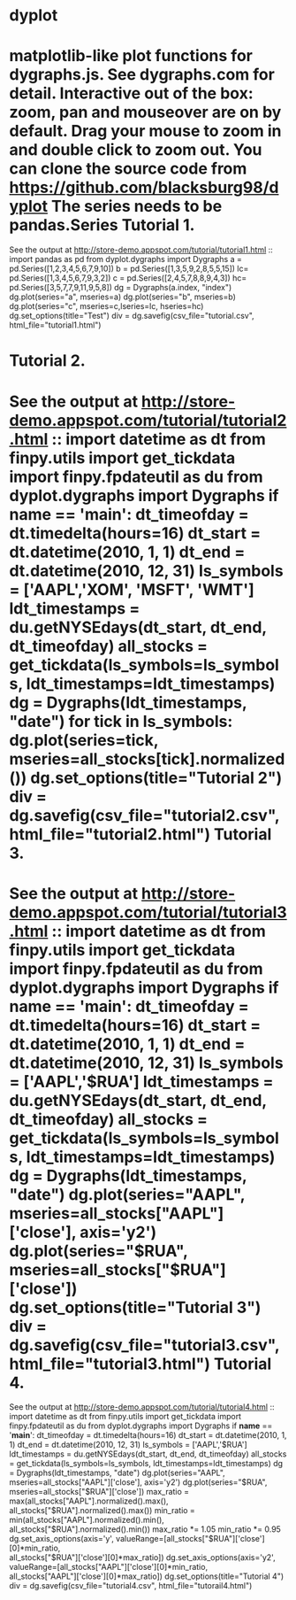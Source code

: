 dyplot
======
matplotlib-like plot functions for dygraphs.js. See dygraphs.com for detail.
Interactive out of the box: zoom, pan and mouseover are on by default.
Drag your mouse to zoom in and double click to zoom out.
You can clone the source code from 
https://github.com/blacksburg98/dyplot
The series needs to be pandas.Series
Tutorial 1. 
===========
See the output at http://store-demo.appspot.com/tutorial/tutorial1.html 
::
    import pandas as pd
    from dyplot.dygraphs import Dygraphs
    a = pd.Series([1,2,3,4,5,6,7,9,10])
    b = pd.Series([1,3,5,9,2,8,5,5,15])
    lc= pd.Series([1,3,4,5,6,7,9,3,2])
    c = pd.Series([2,4,5,7,8,8,9,4,3])
    hc= pd.Series([3,5,7,7,9,11,9,5,8])
    dg = Dygraphs(a.index, "index")
    dg.plot(series="a", mseries=a)
    dg.plot(series="b", mseries=b)
    dg.plot(series="c", mseries=c,lseries=lc, hseries=hc)
    dg.set_options(title="Test")
    div = dg.savefig(csv_file="tutorial.csv", html_file="tutorial1.html")

Tutorial 2. 
===========
See the output at http://store-demo.appspot.com/tutorial/tutorial2.html 
:: 
    import datetime as dt
    from finpy.utils import get_tickdata
    import finpy.fpdateutil as du
    from dyplot.dygraphs import Dygraphs
    if __name__ == '__main__':
        dt_timeofday = dt.timedelta(hours=16)
        dt_start = dt.datetime(2010, 1, 1)
        dt_end = dt.datetime(2010, 12, 31)
        ls_symbols = ['AAPL','XOM', 'MSFT', 'WMT']
        ldt_timestamps = du.getNYSEdays(dt_start, dt_end, dt_timeofday)
        all_stocks = get_tickdata(ls_symbols=ls_symbols, ldt_timestamps=ldt_timestamps)
        dg = Dygraphs(ldt_timestamps, "date") 
        for tick in ls_symbols:
            dg.plot(series=tick, mseries=all_stocks[tick].normalized())
        dg.set_options(title="Tutorial 2")
        div = dg.savefig(csv_file="tutorial2.csv", html_file="tutorial2.html")
Tutorial 3. 
===========
See the output at http://store-demo.appspot.com/tutorial/tutorial3.html 
:: 
    import datetime as dt
    from finpy.utils import get_tickdata
    import finpy.fpdateutil as du
    from dyplot.dygraphs import Dygraphs
    if __name__ == '__main__':
        dt_timeofday = dt.timedelta(hours=16)
        dt_start = dt.datetime(2010, 1, 1)
        dt_end = dt.datetime(2010, 12, 31)
        ls_symbols = ['AAPL','$RUA']
        ldt_timestamps = du.getNYSEdays(dt_start, dt_end, dt_timeofday)
        all_stocks = get_tickdata(ls_symbols=ls_symbols, ldt_timestamps=ldt_timestamps)
        dg = Dygraphs(ldt_timestamps, "date") 
        dg.plot(series="AAPL", mseries=all_stocks["AAPL"]['close'], axis='y2')
        dg.plot(series="$RUA", mseries=all_stocks["$RUA"]['close'])
        dg.set_options(title="Tutorial 3")
        div = dg.savefig(csv_file="tutorial3.csv", html_file="tutorial3.html")
Tutorial 4. 
===========
See the output at http://store-demo.appspot.com/tutorial/tutorial4.html 
:: 
    import datetime as dt
    from finpy.utils import get_tickdata
    import finpy.fpdateutil as du
    from dyplot.dygraphs import Dygraphs
    if __name__ == '__main__':
        dt_timeofday = dt.timedelta(hours=16)
        dt_start = dt.datetime(2010, 1, 1)
        dt_end = dt.datetime(2010, 12, 31)
        ls_symbols = ['AAPL','$RUA']
        ldt_timestamps = du.getNYSEdays(dt_start, dt_end, dt_timeofday)
        all_stocks = get_tickdata(ls_symbols=ls_symbols, ldt_timestamps=ldt_timestamps)
        dg = Dygraphs(ldt_timestamps, "date") 
        dg.plot(series="AAPL", mseries=all_stocks["AAPL"]['close'], axis='y2')
        dg.plot(series="$RUA", mseries=all_stocks["$RUA"]['close'])
        max_ratio = max(all_stocks["AAPL"].normalized().max(), all_stocks["$RUA"].normalized().max())
        min_ratio = min(all_stocks["AAPL"].normalized().min(), all_stocks["$RUA"].normalized().min())
        max_ratio *= 1.05
        min_ratio *= 0.95
        dg.set_axis_options(axis='y', valueRange=[all_stocks["$RUA"]['close'][0]*min_ratio, \
            all_stocks["$RUA"]['close'][0]*max_ratio])
        dg.set_axis_options(axis='y2', valueRange=[all_stocks["AAPL"]['close'][0]*min_ratio, \
            all_stocks["AAPL"]['close'][0]*max_ratio])
        dg.set_options(title="Tutorial 4")
        div = dg.savefig(csv_file="tutorial4.csv", html_file="tutorail4.html")
